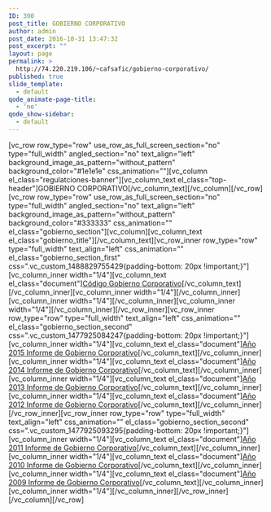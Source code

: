 ```yaml
---
ID: 390
post_title: GOBIERNO CORPORATIVO
author: admin
post_date: 2016-10-31 13:47:32
post_excerpt: ""
layout: page
permalink: >
  http://74.220.219.106/~cafsafic/gobierno-corporativo/
published: true
slide_template:
  - default
qode_animate-page-title:
  - 'no'
qode_show-sidebar:
  - default
---
```

[vc_row row_type="row" use_row_as_full_screen_section="no" type="full_width" angled_section="no" text_align="left" background_image_as_pattern="without_pattern" background_color="#1e1e1e" css_animation=""][vc_column el_class="regulatciones-banner"][vc_column_text el_class="top-header"]<span class="colortext">GOBIERNO </span> <span class="require">CORPORATIVO</span>[/vc_column_text][/vc_column][/vc_row][vc_row row_type="row" use_row_as_full_screen_section="no" type="full_width" angled_section="no" text_align="left" background_image_as_pattern="without_pattern" background_color="#333333" css_animation="" el_class="gobierno_section"][vc_column][vc_column_text el_class="gobierno_title"][/vc_column_text][vc_row_inner row_type="row" type="full_width" text_align="left" css_animation="" el_class="gobierno_section_first" css=".vc_custom_1488829755429{padding-bottom: 20px !important;}"][vc_column_inner width="1/4"][vc_column_text el_class="document"]<a href="http://74.220.219.106/~cafsafic/wp-content/uploads/2016/10/5-COD-002-Codigo-Gobierno-Corporativo-v.5.pdf">Código Gobierno Corporativo</a>[/vc_column_text][/vc_column_inner][vc_column_inner width="1/4"][/vc_column_inner][vc_column_inner width="1/4"][/vc_column_inner][vc_column_inner width="1/4"][/vc_column_inner][/vc_row_inner][vc_row_inner row_type="row" type="full_width" text_align="left" css_animation="" el_class="gobierno_section_second" css=".vc_custom_1477925084247{padding-bottom: 20px !important;}"][vc_column_inner width="1/4"][vc_column_text el_class="document"]<a href="http://74.220.219.106/~cafsafic/wp-content/uploads/2017/03/Informe_Gobierno_Corporativo_20151.pdf" target="_blank"><span class="year">Año 2015</span>
Informe de Gobierno
Corporativo</a>[/vc_column_text][/vc_column_inner][vc_column_inner width="1/4"][vc_column_text el_class="document"]<a href="http://74.220.219.106/~cafsafic/wp-content/uploads/2017/03/Informe_Gobierno_Corporativo_20141.pdf" target="_blank"><span class="year">Año 2014</span>
</a><a href="http://74.220.219.106/~cafsafic/wp-content/uploads/2017/03/Informe_Gobierno_Corporativo_20151.pdf" target="_blank">Informe </a><a href="http://74.220.219.106/~cafsafic/wp-content/uploads/2017/03/Informe_Gobierno_Corporativo_20141.pdf" target="_blank">de Gobierno
Corporativo</a>[/vc_column_text][/vc_column_inner][vc_column_inner width="1/4"][vc_column_text el_class="document"]<a href="http://74.220.219.106/~cafsafic/wp-content/uploads/2017/03/Informe_Gobierno_Corporativo_20131.pdf" target="_blank"><span class="year">Año 2013</span>
</a><a href="http://74.220.219.106/~cafsafic/wp-content/uploads/2017/03/Informe_Gobierno_Corporativo_20151.pdf" target="_blank">Informe </a><a href="http://74.220.219.106/~cafsafic/wp-content/uploads/2017/03/Informe_Gobierno_Corporativo_20131.pdf" target="_blank">de Gobierno
Corporativo</a>[/vc_column_text][/vc_column_inner][vc_column_inner width="1/4"][vc_column_text el_class="document"]<a href="http://74.220.219.106/~cafsafic/wp-content/uploads/2017/03/Informe_Gobierno_Corporativo_20121.pdf" target="_blank"><span class="year">Año 2012</span>
</a><a href="http://74.220.219.106/~cafsafic/wp-content/uploads/2017/03/Informe_Gobierno_Corporativo_20151.pdf" target="_blank">Informe </a><a href="http://74.220.219.106/~cafsafic/wp-content/uploads/2017/03/Informe_Gobierno_Corporativo_20121.pdf" target="_blank">de Gobierno
Corporativo</a>[/vc_column_text][/vc_column_inner][/vc_row_inner][vc_row_inner row_type="row" type="full_width" text_align="left" css_animation="" el_class="gobierno_section_second" css=".vc_custom_1477925093295{padding-bottom: 20px !important;}"][vc_column_inner width="1/4"][vc_column_text el_class="document"]<a href="http://74.220.219.106/~cafsafic/wp-content/uploads/2017/03/Informe_Gobierno_Corporativo_20121.pdf" target="_blank"><span class="year">Año 2011</span>
</a><a href="http://74.220.219.106/~cafsafic/wp-content/uploads/2017/03/Informe_Gobierno_Corporativo_20151.pdf" target="_blank">Informe </a><a href="http://74.220.219.106/~cafsafic/wp-content/uploads/2017/03/Informe_Gobierno_Corporativo_20121.pdf" target="_blank">de Gobierno
Corporativo</a>[/vc_column_text][/vc_column_inner][vc_column_inner width="1/4"][vc_column_text el_class="document"]<a href="http://74.220.219.106/~cafsafic/wp-content/uploads/2017/03/Informe_Gobierno_Corporativo_20101.pdf" target="_blank"><span class="year">Año 2010</span>
</a><a href="http://74.220.219.106/~cafsafic/wp-content/uploads/2017/03/Informe_Gobierno_Corporativo_20151.pdf" target="_blank">Informe </a><a href="http://74.220.219.106/~cafsafic/wp-content/uploads/2017/03/Informe_Gobierno_Corporativo_20101.pdf" target="_blank">de Gobierno
Corporativo</a>[/vc_column_text][/vc_column_inner][vc_column_inner width="1/4"][vc_column_text el_class="document"]<a href="http://74.220.219.106/~cafsafic/wp-content/uploads/2017/03/Informe_Gobierno_Corporativo_20091.pdf" target="_blank"><span class="year">Año 2009</span>
</a><a href="http://74.220.219.106/~cafsafic/wp-content/uploads/2017/03/Informe_Gobierno_Corporativo_20151.pdf" target="_blank">Informe </a><a href="http://74.220.219.106/~cafsafic/wp-content/uploads/2017/03/Informe_Gobierno_Corporativo_20091.pdf" target="_blank">de Gobierno
Corporativo</a>[/vc_column_text][/vc_column_inner][vc_column_inner width="1/4"][/vc_column_inner][/vc_row_inner][/vc_column][/vc_row]